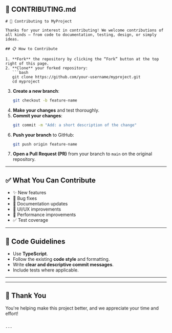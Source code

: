 ## 🧭 CONTRIBUTING.md

```
# 🤝 Contributing to MyProject

Thanks for your interest in contributing! We welcome contributions of all kinds — from code to documentation, testing, design, or simply ideas.

## 📋 How to Contribute

1. **Fork** the repository by clicking the “Fork” button at the top right of this page.
2. **Clone** your forked repository:
   ```bash
   git clone https://github.com/your-username/myproject.git
   cd myproject
   ```
3. **Create a new branch**:
   ```bash
   git checkout -b feature-name
   ```
4. **Make your changes** and test thoroughly.
5. **Commit your changes**:
   ```bash
   git commit -m "Add: a short description of the change"
   ```
6. **Push your branch** to GitHub:
   ```bash
   git push origin feature-name
   ```
7. **Open a Pull Request (PR)** from your branch to `main` on the original repository.

---

## ✅ What You Can Contribute

- ✨ New features
- 🐞 Bug fixes
- 📝 Documentation updates
- 🎨 UI/UX improvements
- 🚀 Performance improvements
- ✅ Test coverage

---

## 🧼 Code Guidelines

- Use **TypeScript**.
- Follow the existing **code style** and formatting.
- Write **clear and descriptive commit messages**.
- Include tests where applicable.

---

---

## 🙏 Thank You

You're helping make this project better, and we appreciate your time and effort!
```

---
